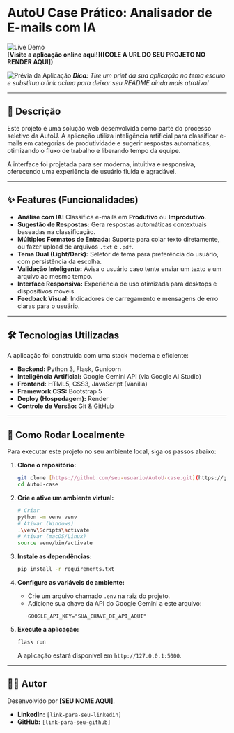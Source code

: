 # AutoU Case Prático: Analisador de E-mails com IA

![Live Demo](https://img.shields.io/badge/Live_Demo-Visitar-brightgreen?style=for-the-badge)  
**[Visite a aplicação online aqui!]([COLE A URL DO SEU PROJETO NO RENDER AQUI])**

![Prévia da Aplicação](https://i.imgur.com/your-screenshot-url.png)
_**Dica:** Tire um print da sua aplicação no tema escuro e substitua o link acima para deixar seu README ainda mais atrativo!_

---

## 📄 Descrição

Este projeto é uma solução web desenvolvida como parte do processo seletivo da AutoU. A aplicação utiliza inteligência artificial para classificar e-mails em categorias de produtividade e sugerir respostas automáticas, otimizando o fluxo de trabalho e liberando tempo da equipe.

A interface foi projetada para ser moderna, intuitiva e responsiva, oferecendo uma experiência de usuário fluida e agradável.

---

## ✨ Features (Funcionalidades)

* **Análise com IA:** Classifica e-mails em **Produtivo** ou **Improdutivo**.
* **Sugestão de Respostas:** Gera respostas automáticas contextuais baseadas na classificação.
* **Múltiplos Formatos de Entrada:** Suporte para colar texto diretamente, ou fazer upload de arquivos `.txt` e `.pdf`.
* **Tema Dual (Light/Dark):** Seletor de tema para preferência do usuário, com persistência da escolha.
* **Validação Inteligente:** Avisa o usuário caso tente enviar um texto e um arquivo ao mesmo tempo.
* **Interface Responsiva:** Experiência de uso otimizada para desktops e dispositivos móveis.
* **Feedback Visual:** Indicadores de carregamento e mensagens de erro claras para o usuário.

---

## 🛠️ Tecnologias Utilizadas

A aplicação foi construída com uma stack moderna e eficiente:

* **Backend:** Python 3, Flask, Gunicorn
* **Inteligência Artificial:** Google Gemini API (via Google AI Studio)
* **Frontend:** HTML5, CSS3, JavaScript (Vanilla)
* **Framework CSS:** Bootstrap 5
* **Deploy (Hospedagem):** Render
* **Controle de Versão:** Git & GitHub

---

## 🚀 Como Rodar Localmente

Para executar este projeto no seu ambiente local, siga os passos abaixo:

1.  **Clone o repositório:**
    ```bash
    git clone [https://github.com/seu-usuario/AutoU-case.git](https://github.com/seu-usuario/AutoU-case.git)
    cd AutoU-case
    ```

2.  **Crie e ative um ambiente virtual:**
    ```bash
    # Criar
    python -m venv venv
    # Ativar (Windows)
    .\venv\Scripts\activate
    # Ativar (macOS/Linux)
    source venv/bin/activate
    ```

3.  **Instale as dependências:**
    ```bash
    pip install -r requirements.txt
    ```

4.  **Configure as variáveis de ambiente:**
    * Crie um arquivo chamado `.env` na raiz do projeto.
    * Adicione sua chave da API do Google Gemini a este arquivo:
        ```
        GOOGLE_API_KEY="SUA_CHAVE_DE_API_AQUI"
        ```

5.  **Execute a aplicação:**
    ```bash
    flask run
    ```
    A aplicação estará disponível em `http://127.0.0.1:5000`.

---

## 👨‍💻 Autor

Desenvolvido por **[SEU NOME AQUI]**.

* **LinkedIn:** `[link-para-seu-linkedin]`
* **GitHub:** `[link-para-seu-github]`